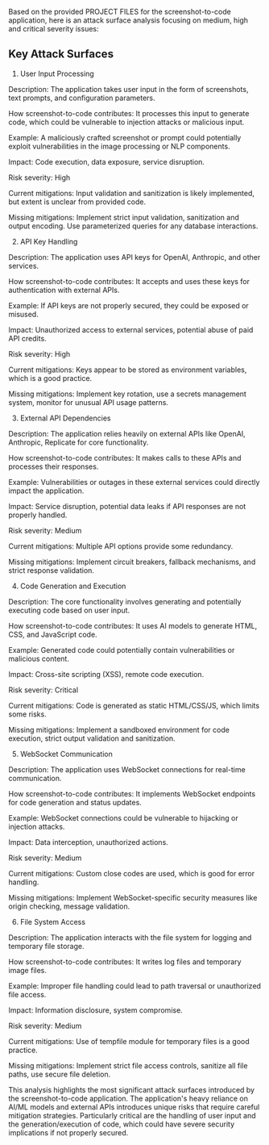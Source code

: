 Based on the provided PROJECT FILES for the screenshot-to-code application, here is an attack surface analysis focusing on medium, high and critical severity issues:

## Key Attack Surfaces

1. User Input Processing

Description: The application takes user input in the form of screenshots, text prompts, and configuration parameters.

How screenshot-to-code contributes: It processes this input to generate code, which could be vulnerable to injection attacks or malicious input.

Example: A maliciously crafted screenshot or prompt could potentially exploit vulnerabilities in the image processing or NLP components.

Impact: Code execution, data exposure, service disruption.

Risk severity: High

Current mitigations: Input validation and sanitization is likely implemented, but extent is unclear from provided code.

Missing mitigations: Implement strict input validation, sanitization and output encoding. Use parameterized queries for any database interactions.

2. API Key Handling

Description: The application uses API keys for OpenAI, Anthropic, and other services.

How screenshot-to-code contributes: It accepts and uses these keys for authentication with external APIs.

Example: If API keys are not properly secured, they could be exposed or misused.

Impact: Unauthorized access to external services, potential abuse of paid API credits.

Risk severity: High

Current mitigations: Keys appear to be stored as environment variables, which is a good practice.

Missing mitigations: Implement key rotation, use a secrets management system, monitor for unusual API usage patterns.

3. External API Dependencies

Description: The application relies heavily on external APIs like OpenAI, Anthropic, Replicate for core functionality.

How screenshot-to-code contributes: It makes calls to these APIs and processes their responses.

Example: Vulnerabilities or outages in these external services could directly impact the application.

Impact: Service disruption, potential data leaks if API responses are not properly handled.

Risk severity: Medium

Current mitigations: Multiple API options provide some redundancy.

Missing mitigations: Implement circuit breakers, fallback mechanisms, and strict response validation.

4. Code Generation and Execution

Description: The core functionality involves generating and potentially executing code based on user input.

How screenshot-to-code contributes: It uses AI models to generate HTML, CSS, and JavaScript code.

Example: Generated code could potentially contain vulnerabilities or malicious content.

Impact: Cross-site scripting (XSS), remote code execution.

Risk severity: Critical

Current mitigations: Code is generated as static HTML/CSS/JS, which limits some risks.

Missing mitigations: Implement a sandboxed environment for code execution, strict output validation and sanitization.

5. WebSocket Communication

Description: The application uses WebSocket connections for real-time communication.

How screenshot-to-code contributes: It implements WebSocket endpoints for code generation and status updates.

Example: WebSocket connections could be vulnerable to hijacking or injection attacks.

Impact: Data interception, unauthorized actions.

Risk severity: Medium

Current mitigations: Custom close codes are used, which is good for error handling.

Missing mitigations: Implement WebSocket-specific security measures like origin checking, message validation.

6. File System Access

Description: The application interacts with the file system for logging and temporary file storage.

How screenshot-to-code contributes: It writes log files and temporary image files.

Example: Improper file handling could lead to path traversal or unauthorized file access.

Impact: Information disclosure, system compromise.

Risk severity: Medium

Current mitigations: Use of tempfile module for temporary files is a good practice.

Missing mitigations: Implement strict file access controls, sanitize all file paths, use secure file deletion.

This analysis highlights the most significant attack surfaces introduced by the screenshot-to-code application. The application's heavy reliance on AI/ML models and external APIs introduces unique risks that require careful mitigation strategies. Particularly critical are the handling of user input and the generation/execution of code, which could have severe security implications if not properly secured.
